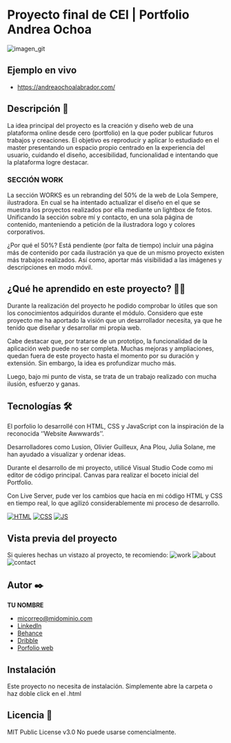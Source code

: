 # Proyecto final de CEI | Portfolio Andrea Ochoa
![imagen_git](https://github.com/anocla/Proyecto/assets/154549382/44a0dc63-71c8-4408-b9cd-1f0f88faffe4)


## Ejemplo en vivo
- https://andreaochoalabrador.com/

## Descripción 📑

La idea principal del proyecto es la creación y diseño web de una plataforma online desde cero (portfolio) en la que poder publicar futuros trabajos y creaciones.
El objetivo es reproducir y aplicar lo estudiado en el master presentando un espacio propio centrado en la experiencia del usuario, cuidando el diseño, accesibilidad, funcionalidad e intentando que la plataforma logre destacar. 

### SECCIÓN WORK

La sección WORKS es un rebranding del 50% de la web de Lola Sempere, ilustradora. En cual se ha intentado actualizar el diseño en el que se muestra los proyectos realizados por ella mediante un lightbox de fotos. 
Unificando la sección sobre mí y contacto, en una sola página de contenido, manteniendo a petición de la ilustradora logo y colores corporativos.

¿Por qué el 50%? Está pendiente (por falta de tiempo) incluir una página más de contenido por cada ilustración ya que de un mismo proyecto existen más trabajos realizados. Así como, aportar más visibilidad a las imágenes y descripciones en modo móvil. 


## ¿Qué he aprendido en este proyecto? 🙇🏻 

Durante la realización del proyecto he podido comprobar lo útiles que son los conocimientos adquiridos durante el módulo. Considero que este proyecto me ha aportado la visión que un desarrollador necesita, ya que he tenido que diseñar y desarrollar mi propia web.

Cabe destacar que, por tratarse de un prototipo, la funcionalidad de la aplicación web puede no ser completa. Muchas mejoras y ampliaciones, quedan fuera de este proyecto hasta el momento por su duración y extensión. Sin embargo, la idea es profundizar mucho más.

Luego, bajo mi punto de vista, se trata de un trabajo realizado con mucha ilusión, esfuerzo y ganas.

## Tecnologías 🛠
El porfolio lo desarrollé con HTML, CSS y JavaScript con la inspiración de la reconocida ‘’Website Awwwards’’. 

Desarrolladores como Lusion, Olivier Guilleux, Ana Plou, Julia Solane, me han ayudado a visualizar y ordenar ideas.

Durante el desarrollo de mi proyecto, utilicé Visual Studio Code como mi editor de código principal.
Canvas para realizar el boceto inicial del Portfolio. 

Con Live Server, pude ver los cambios que hacía en mi código HTML y CSS en tiempo real, lo que agilizó considerablemente mi proceso de desarrollo. 

<!-- Iconos sacados de: https://github.com/hendrasob/badges/blob/master/README.md y https://github.com/alexandresanlim/Badges4-README.md-Profile -->
[![HTML](https://img.shields.io/badge/HTML5-E34F26?style=for-the-badge&logo=html5&logoColor=white)](https://es.wikipedia.org/wiki/HTML5)
[![CSS](https://img.shields.io/badge/CSS3-1572B6?style=for-the-badge&logo=css3&logoColor=white)](https://es.wikipedia.org/wiki/CSS)
[![JS](https://img.shields.io/badge/JavaScript-F7DF1E?style=for-the-badge&logo=javascript&logoColor=black)](https://es.wikipedia.org/wiki/JavaScript)

## Vista previa del proyecto
Si quieres hechas un vistazo al proyecto, te recomiendo:
![work](https://github.com/anocla/Proyecto/assets/154549382/1ce1ce82-64da-4c7e-8353-3a4817ba3b61)
![about](https://github.com/anocla/Proyecto/assets/154549382/fdd93432-dc1d-438e-b653-34dfe124d25e)
![contact](https://github.com/anocla/Proyecto/assets/154549382/ce72b498-e70a-4c90-8e3c-21a45a17b8af)



## Autor ✒️
**TU NOMBRE**

* [micorreo@midominio.com](micorreo@midominio.com)
* [LinkedIn](https://www.linkedin.com/in/tu-url-de-linkedin/)
* [Behance](https://www.behance.net/tu-url-de-behance)
* [Dribble](https://www.dribble.com/tu-url-de-dribble)
* [Porfolio web](https://tu-dominio.com/)

## Instalación 
Este proyecto no necesita de instalación. Simplemente abre la carpeta o haz doble click en el .html
  
## Licencia 📄
MIT Public License v3.0
No puede usarse comencialmente.
